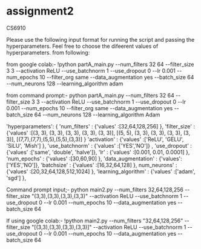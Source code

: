 # assignment2
CS6910

Please use the following input format for running the script and passing the hyperparameters. Feel free to choose the difeerent values of hyperparameters. from following:

from google colab:- !python partA_main.py --num_filters 32 64 --filter_size 3 3 --activation ReLU --use_batchnorm 1 --use_dropout 0 --lr 0.001 --num_epochs 10 --filter_org same --data_augmentation yes --batch_size 64 --num_neurons 128 --learning_algorithm adam

from command prompt:- python partA_main.py --num_filters 32 64 --filter_size 3 3 --activation ReLU --use_batchnorm 1 --use_dropout 0 --lr 0.001 --num_epochs 10 --filter_org same --data_augmentation yes --batch_size 64 --num_neurons 128 --learning_algorithm Adam



'hyperparameters': {
		'num_filters'                 : {'values' :[32,64,128,256]  },
		'filter_size'                 : {'values' :[(3, 3), (3, 3), (3, 3), (3, 3), (3, 3)], [(5, 5), (3, 3), (3, 3), (3, 3), (3, 3)],                                                                                         [(7,7),(7,7),(5,5),(5,5),(3,3)] }
		'activation'                  : {'values' :['ReLU', 'GELU', 'SiLU', 'Mish'] },
                'use_batchnorm'               : {'values' :['YES','NO']} ,
   	  	'use_dropout'                 : {'values' :['same', 'double', 'halve']},
     		'lr'                          : {'values' :[0.001, 0.01, 0.0001] },
    		'num_epochs'                  : {'values' :[30,60,90] },
    		'data_augmentation'           : {'values':['YES','NO']},
     		'batchsize'                   : {'values' :[16,32,64,128] },
		 num_neurons'                 : {'values' :[20,32,64,128,512,1024] },
		'learning_algorithm'          : {'values' :['adam', 'sgd'] },
  		
 		
		
		
 		 





Command prompt input;- python main2.py --num_filters 32,64,128,256 --filter_size "(3,3),(3,3),(3,3),(3,3)" --activation ReLU --use_batchnorm 1 --use_dropout 0 --lr 0.001 --num_epochs 10 --data_augmentation yes --batch_size 64

If using google colab:- !python main2.py --num_filters "32,64,128,256" --filter_size "[(3,3),(3,3),(3,3),(3,3)]" --activation ReLU --use_batchnorm 1 --use_dropout 0 --lr 0.001 --num_epochs 10 --data_augmentation yes --batch_size 64

